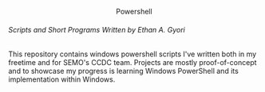 <p align="center">Powershell</p>  
<h6> Scripts and Short Programs Written by Ethan A. Gyori</h6>  
This repository contains windows powershell scripts I've written both in my freetime and for SEMO's CCDC team.  
Projects are mostly proof-of-concept and to showcase my progress is learning Windows PowerShell and its implementation within Windows.
